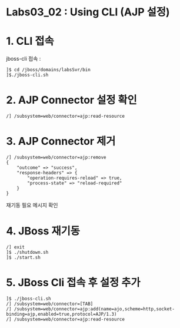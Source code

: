 # Labs03_02 : Using CLI (AJP 설정)

# 1. CLI 접속
jboss-cli 접속 : 
```
]$ cd /jboss/domains/labsSvr/bin
]$./jboss-cli.sh
```

# 2. AJP Connector 설정 확인
 
```
/] /subsystem=web/connector=ajp:read-resource 

```

# 3. AJP Connector 제거
 
```
/] /subsystem=web/connector=ajp:remove 
{
    "outcome" => "success",
    "response-headers" => {
        "operation-requires-reload" => true,
        "process-state" => "reload-required"
    }
}

```
재기동 필요 메시지 확인

# 4. JBoss 재기동
 
```
/] exit
]$ ./shutdown.sh
]$ ./start.sh

```
# 5. JBoss Cli 접속 후 설정 추가
 
```
]$ ./jboss-cli.sh
/] /subsystem=web/connector=[TAB]
/] /subsystem=web/connector=ajp:add(name=ajo,scheme=http,socket-binding=ajp,enabled=true,protocol=AJP/1.3)
/] /subsystem=web/connector=ajp:read-resource
```

